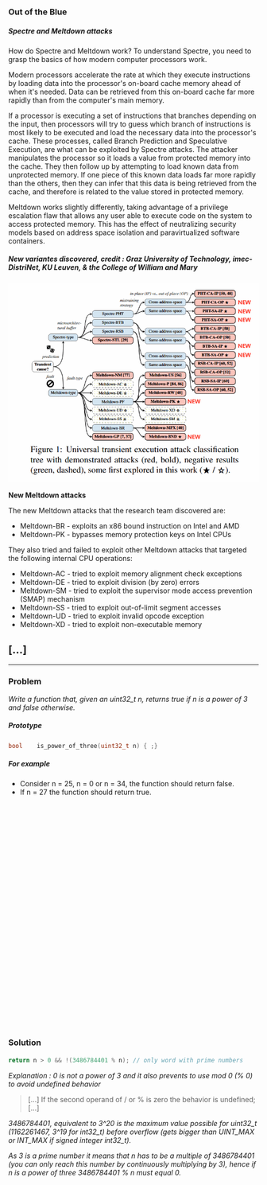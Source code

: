 ### Out of the Blue

##### Spectre and Meltdown attacks

How do Spectre and Meltdown work?
To understand Spectre, you need to grasp the basics of how modern computer processors work.

Modern processors accelerate the rate at which they execute instructions by loading data into the processor's on-board cache memory ahead of when it's needed. Data can be retrieved from this on-board cache far more rapidly than from the computer's main memory.

If a processor is executing a set of instructions that branches depending on the input, then processors will try to guess which branch of instructions is most likely to be executed and load the necessary data into the processor's cache. These processes, called Branch Prediction and Speculative Execution, are what can be exploited by Spectre attacks. The attacker manipulates the processor so it loads a value from protected memory into the cache. They then follow up by attempting to load known data from unprotected memory. If one piece of this known data loads far more rapidly than the others, then they can infer that this data is being retrieved from the cache, and therefore is related to the value stored in protected memory.

Meltdown works slightly differently, taking advantage of a privilege escalation flaw that allows any user able to execute code on the system to access protected memory. This has the effect of neutralizing security models based on address space isolation and paravirtualized software containers.

##### New variantes discovered, credit : Graz University of Technology, imec-DistriNet, KU Leuven, & the College of William and Mary

![Alt text](new-meltdown-spectre-attacks.png?raw=true "Optional Title")

**New Meltdown attacks**

The new Meltdown attacks that the research team discovered are:

* Meltdown-BR - exploits an x86 bound instruction on Intel and AMD
* Meltdown-PK - bypasses memory protection keys on Intel CPUs

They also tried and failed to exploit other Meltdown attacks that targeted the following internal CPU operations:

* Meltdown-AC - tried to exploit memory alignment check exceptions
* Meltdown-DE - tried to exploit division (by zero) errors
* Meltdown-SM - tried to exploit the supervisor mode access prevention (SMAP) mechanism
* Meltdown-SS - tried to exploit out-of-limit segment accesses
* Meltdown-UD - tried to exploit invalid opcode exception
* Meltdown-XD - tried to exploit non-executable memory

[...]
--
---

### Problem

*Write a function that, given an uint32_t n, returns true if n is a power of 3 and false otherwise.*

##### Prototype
```c++
bool    is_power_of_three(uint32_t n) { ;}
```

##### For example
* Consider n = 25, n = 0 or n = 34, the function should return false.
* If n = 27 the function should return true.


<pre>




























</pre>


### Solution
```c++
return n > 0 && !(3486784401 % n); // only word with prime numbers
```

*Explanation : 0 is not a power of 3 and it also prevents to use mod 0 (% 0) to avoid undefined behavior*
> [...] If the second operand of / or % is zero the behavior is undefined; [...]

*3486784401, equivalent to 3^20 is the maximum value possible for uint32_t (1162261467, 3^19 for int32_t) before overflow (gets bigger than UINT_MAX or INT_MAX if signed integer int32_t).*  

*As 3 is a prime number it means that n has to be a multiple of 3486784401 (you can only reach this number by continuously multiplying by 3), hence if n is a power of three 3486784401 % n must equal 0.*
